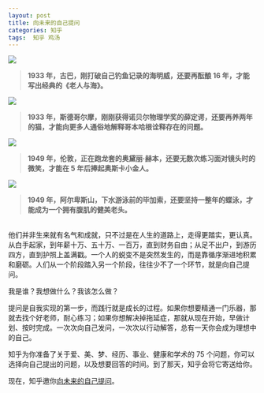 ```yaml
---
layout: post
title: 向未来的自己提问
categories: 知乎
tags:  知乎 鸡汤
---
```

![](http://upload-images.jianshu.io/upload_images/658453-b0a7b2a17c2e7210.jpg?imageMogr2/auto-orient/strip%7CimageView2/2/w/1240)

> **1933 年，古巴，刚打破自己钓鱼记录的海明威，还要再酝酿 16 年，才能写出经典的《老人与海》。**





![](http://upload-images.jianshu.io/upload_images/658453-f93970e6fb82a8c7.png?imageMogr2/auto-orient/strip%7CimageView2/2/w/1240)

> **1933 年，斯德哥尔摩，刚刚获得诺贝尔物理学奖的薛定谔，还要再养两年的猫，才能向更多人通俗地解释哥本哈根诠释存在的问题。**

![](http://upload-images.jianshu.io/upload_images/658453-b1b7bcd832327509.png?imageMogr2/auto-orient/strip%7CimageView2/2/w/1240)

> **1949 年，伦敦，正在跑龙套的奥黛丽·赫本，还要无数次练习面对镜头时的微笑，才能在 5 年后捧起奥斯卡小金人。**

![](http://upload-images.jianshu.io/upload_images/658453-50e0ab711bb04ae7.png?imageMogr2/auto-orient/strip%7CimageView2/2/w/1240)

> **1949 年，阿尔卑斯山，下水游泳前的毕加索，还要坚持一整年的蝶泳，才能成为一个拥有腹肌的健美老头。**

<br>
他们并非生来就有名气和成就，只不过是在人生的道路上，走得更踏实，更认真。
从白手起家，到年薪十万、五十万、一百万，直到财务自由；从足不出户，到游历四方，直到护照上盖满戳。一个人的蜕变不是突然发生的，而是靠循序渐进地积累和磨砺。人们从一个阶段踏入另一个阶段，往往少不了一个环节，就是向自己提问。 

我是谁？我想做什么？我该怎么做？ 

提问是自我实现的第一步，而践行就是成长的过程。如果你想要精通一门乐器，那就去找个好老师，耐心练习；如果你想解决掉拖延症，那就从现在开始，早做计划、按时完成。一次次向自己发问，一次次以行动解答，总有一天你会成为理想中的自己。 

知乎为你准备了关于爱、美、梦、经历、事业、健康和学术的 75 个问题，你可以选择向自己提出的问题，以及想要回答的时间。到了那天，知乎会将它寄送给你。 

现在，知乎邀你[向未来的自己提问](https://bespoke.zhihu.com/metro?utm_campaign=metro&utm_source=zhuanlan&utm_medium=link&utm_content=metro)。
